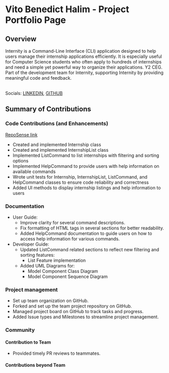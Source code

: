 # Vito Benedict Halim - Project Portfolio Page

## Overview
Internity is a Command-Line Interface (CLI) application designed to help users manage their internship applications efficiently.
It is especially useful for Computer Science students who often apply to hundreds of internships and need a simple yet powerful
way to organize their applications.
Y2 CEG. Part of the development team for Internity, supporting Internity by providing meaningful code and feedback.

<br>Socials: [LINKEDIN](https://www.linkedin.com/in/vito-benedict-halim-832775308/), [GITHUB](https://github.com/V1T0bh)

## Summary of Contributions

### Code Contributions (and Enhancements)
[RepoSense link](https://nus-cs2113-ay2526s1.github.io/tp-dashboard/?search=&sort=groupTitle&sortWithin=title&timeframe=commit&mergegroup=&groupSelect=groupByRepos&breakdown=true&checkedFileTypes=docs~functional-code~test-code~other&since=2025-09-19T00%3A00%3A00&filteredFileName=&tabOpen=true&tabType=authorship&tabAuthor=V1T0bh&tabRepo=AY2526S1-CS2113-W14-4%2Ftp%5Bmaster%5D&authorshipIsMergeGroup=false&authorshipFileTypes=docs~functional-code~test-code&authorshipIsBinaryFileTypeChecked=false&authorshipIsIgnoredFilesChecked=false)
- Created and implemented Internship class
- Created and implemented InternshipList class
- Implemented ListCommand to list internships with filtering and sorting options
- Implemented HelpCommand to provide users with help information on available commands
- Wrote unit tests for Internship, InternshipList, ListCommand, and HelpCommand classes to ensure code reliability and correctness
- Added UI methods to display internship listings and help information to users

### Documentation
- User Guide:
  - Improve clarity for several command descriptions.
  - Fix formatting of HTML tags in several sections for better readability.
  - Added HelpCommand documentation to guide users on how to access help information for various commands.
- Developer Guide:
  - Updated ListCommand related sections to reflect new filtering and sorting features:
    - List Feature implementation
  - Added UML Diagrams for:
    - Model Component Class Diagram
    - Model Component Sequence Diagram

### Project management
* Set up team organization on GitHub.
* Forked and set up the team project repository on GitHub.
* Managed project board on GitHub to track tasks and progress.
* Added Issue types and Milestones to streamline project management.

### Community

#### Contribution to Team
- Provided timely PR reviews to teammates.

#### Contributions beyond Team